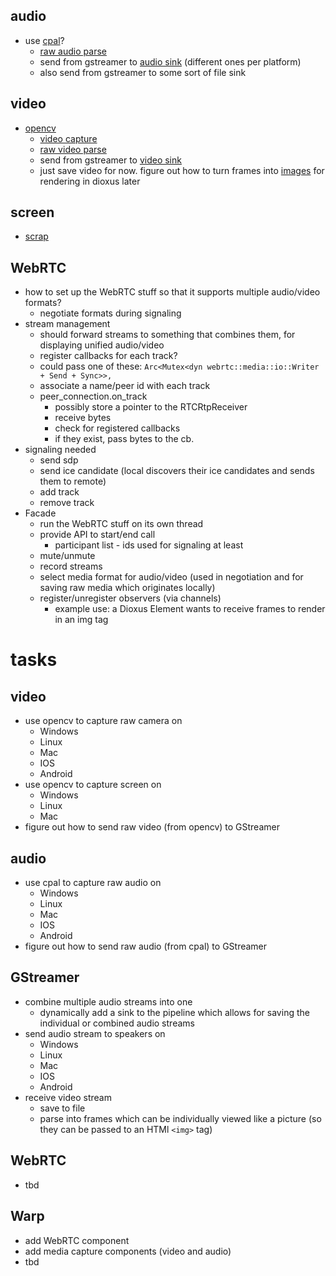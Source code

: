 ## audio
- use [cpal](https://github.com/RustAudio/cpal)? 
    - [raw audio parse](https://gstreamer.freedesktop.org/documentation/rawparse/rawaudioparse.html?gi-language=c)
    - send from gstreamer to [audio sink](https://gstreamer.freedesktop.org/documentation/tutorials/playback/digital-audio-pass-through.html?gi-language=c) (different ones per platform)
    - also send from gstreamer to some sort of file sink

## video
- [opencv](https://github.com/opencv/opencv)
    - [video capture](https://github.com/twistedfall/opencv-rust/blob/master/examples/video_capture.rs) 
    - [raw video parse](https://gstreamer.freedesktop.org/documentation/rawparse/rawvideoparse.html?gi-language=c)
    - send from gstreamer to [video sink](https://gstreamer.freedesktop.org/documentation/tutorials/basic/platform-specific-elements.html?gi-language=c)
    - just save video for now. figure out how to turn frames into [images](https://github.com/alexcambose/webcam-base64-streaming) for rendering in dioxus later

## screen
- [scrap](https://github.com/quadrupleslap/scrap)

## WebRTC
- how to set up the WebRTC stuff so that it supports multiple audio/video formats? 
    - negotiate formats during signaling 
- stream management
    - should forward streams to something that combines them, for displaying unified audio/video 
    - register callbacks for each track? 
    - could pass one of these: `Arc<Mutex<dyn webrtc::media::io::Writer + Send + Sync>>,`
    - associate a name/peer id with each track
    - peer_connection.on_track 
        + possibly store a pointer to the RTCRtpReceiver
        + receive bytes
        + check for registered callbacks
        + if they exist, pass bytes to the cb. 
- signaling needed
    - send sdp
    - send ice candidate (local discovers their ice candidates and sends them to remote)
    - add track
    - remove track
- Facade
    - run the WebRTC stuff on its own thread
    - provide API to start/end call
        - participant list - ids used for signaling at least
    - mute/unmute
    - record streams
    - select media format for audio/video (used in negotiation and for saving raw media which originates locally)
    - register/unregister observers (via channels) 
        - example use: a Dioxus Element wants to receive frames to render in an img tag

# tasks

## video
- use opencv to capture raw camera on 
    - Windows
    - Linux
    - Mac
    - IOS
    - Android
- use opencv to capture screen on 
    - Windows
    - Linux
    - Mac
- figure out how to send raw video (from opencv) to GStreamer

## audio
- use cpal to capture raw audio on
    - Windows
    - Linux
    - Mac
    - IOS
    - Android
- figure out how to send raw audio (from cpal) to GStreamer

## GStreamer
- combine multiple audio streams into one
    - dynamically add a sink to the pipeline which allows for saving the individual or combined audio streams
- send audio stream to speakers on
    - Windows
    - Linux
    - Mac
    - IOS
    - Android
- receive video stream
    - save to file
    - parse into frames which can be individually viewed like a picture (so they can be passed to an HTMl `<img>` tag)

## WebRTC
- tbd

## Warp
- add WebRTC component
- add media capture components (video and audio)
- tbd
